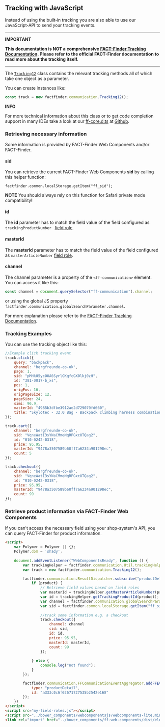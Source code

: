 ## Tracking with JavaScript

Instead of using the built-in tracking you are also able to use our
JavaScript-API to send your tracking events.

___
**IMPORTANT**

**This documentation is NOT a comprehensive [FACT-Finder Tracking Documentation](https://doku.fact-finder.de/endoc/latest/fact-finder-integration/tracking-interface-integration). Please refer to the official FACT-Finder documentation to read more about the tracking itself.**
___ 

 

The [`Tracking12`](https://github.com/FACT-Finder-Web-Components/ff-web-components/blob/master/dist/ff-core.d.ts#L747) class contains the relevant tracking 
methods all of which take one object as a parameter.

You can create instances like:
```Javascript
const track = new factfinder.communication.Tracking12();
```

 

**INFO**

For more technical information about this class or to get code completion support in many IDEs take a look
at our [ff-core.d.ts](https://github.com/FACT-Finder-Web-Components/ff-web-components/blob/master/dist/ff-core.d.ts) at [Github](https://github.com/FACT-Finder-Web-Components).

### Retrieving necessary information
Some information is provided by FACT-Finder Web Components and/or FACT-Finder.


#### sid
You can retrieve the current FACT-Finder Web Components **sid** by calling this helper function: 

`factfinder.common.localStorage.getItem("ff_sid");`

**NOTE** You should always rely on this function for Safari private mode compatibility!


#### id 
The **id** parameter has to match the field value of the field configured as `trackingProductNumber ` [field role](https://web-components.fact-finder.de/documentation/field-roles).


#### masterId
The **masterId** parameter has to match the field value of the field configured as `masterArticleNumber` [field role](https://web-components.fact-finder.de/documentation/field-roles).


#### channel
The channel parameter is a property of the `<ff-communication>` element.
You can access it like this:
```javascript
const channel = document.querySelector("ff-communication").channel;
```
or using the global JS property `factfinder.communication.globalSearchParameter.channel`.

For more explanation please refer to the [FACT-Finder Tracking Documentation](https://doku.fact-finder.de/endoc/latest/fact-finder-integration/tracking-interface-integration).


### Tracking Examples
You can use the tracking object like this:

```javascript
//Example click tracking event
track.click({
    query: "backpack",
    channel: "bergfreunde-co-uk",
    page: 1,
    sid: "pMHk05ycO0A6SyrlCKqfcGX0lkj0zH",
    id: "381-0017-b_xs",
    pos: 1,
    origPos: 16,
    origPageSize: 12,
    pageSize: 24,
    simi: 96.9,
    masterId: "4985b3dfbe3912ae2d729070fd660",
    title: "Skylotec - 32.0 Bag - Backpack climbing harness combination"
});
```

```javascript
track.cart({
    channel: "bergfreunde-co-uk",
    sid: "VqneWatI3sYNaCMmeNqRPGxcUTQag2",
    id: "010-0242-0318",
    price: 95.95,
    masterId: "9478a3507589b60ff7a6234a901298ec",
    count: 5
});
```

```javascript
track.checkout({
    channel: "bergfreunde-co-uk",
    sid: "VqneWatI3sYNaCMmeNqRPGxcUTQag2",
    id: "010-0242-0318",
    price: 95.95,
    masterId: "9478a3507589b60ff7a6234a901298ec",
    count: 99
});
```

### Retrieve product information via FACT-Finder Web Components
If you can't access the necessary field using your shop-system's API,
you can query FACT-Finder for product information.

```html
<script>
    var Polymer = Polymer || {};
    Polymer.dom = 'shady';
    
    document.addEventListener("WebComponentsReady", function () {
        var trackingHelper = factfinder.communication.Util.trackingHelper;
        var track = new factfinder.communication.Tracking12();

        factfinder.communication.ResultDispatcher.subscribe("productDetail", function (product) {
            if (product) {
                // Retrieve field values based on field roles
                var masterId = trackingHelper.getMasterArticleNumber(product);
                var id = trackingHelper.getTrackingProductId(product);
                var channel = factfinder.communication.globalSearchParameter.channel;
                var sid = factfinder.common.localStorage.getItem("ff_sid");
                
                //track some information e.g. a checkout
                track.checkout({
                    channel: channel
                    sid: sid,
                    id: id,
                    price: 95.95,
                    masterId: masterId,
                    count: 99
                });
                
            } else {
                console.log("not found");
            }
        });

        factfinder.communication.FFCommunicationEventAggregator.addFFEvent({
            type: "productDetail",
            id: "a333c0c6f62671727535b2542e168"
        });
    })
</script>
<script src="my-field-roles.js"></script>
<script src="../bower_components/webcomponentsjs/webcomponents-lite.min.js"></script>
<link rel="import" href="../bower_components/ff-web-components/dist/elements.build_with_dependencies.html">
```
